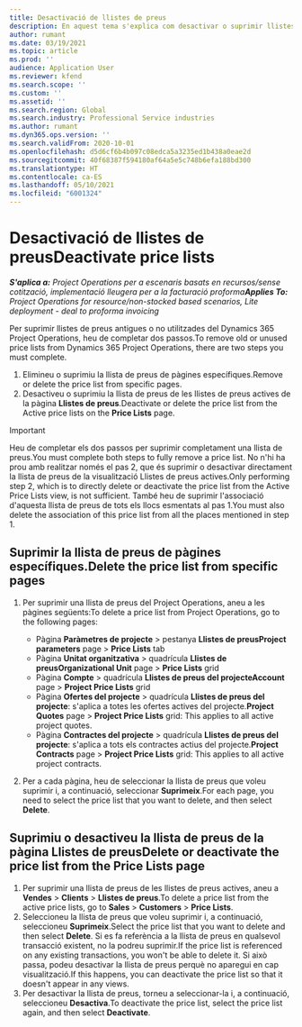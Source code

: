 ```yaml
---
title: Desactivació de llistes de preus
description: En aquest tema s'explica com desactivar o suprimir llistes de preus no usades o antigues.
author: rumant
ms.date: 03/19/2021
ms.topic: article
ms.prod: ''
audience: Application User
ms.reviewer: kfend
ms.search.scope: ''
ms.custom: ''
ms.assetid: ''
ms.search.region: Global
ms.search.industry: Professional Service industries
ms.author: rumant
ms.dyn365.ops.version: ''
ms.search.validFrom: 2020-10-01
ms.openlocfilehash: d5d6cf6b4b097c08edca5a3235ed1b438a0eae2d
ms.sourcegitcommit: 40f68387f594180af64a5e5c748b6efa188bd300
ms.translationtype: HT
ms.contentlocale: ca-ES
ms.lasthandoff: 05/10/2021
ms.locfileid: "6001324"
---
```

# <a name="deactivate-price-lists"></a><span data-ttu-id="3c67f-103">Desactivació de llistes de preus</span><span class="sxs-lookup"><span data-stu-id="3c67f-103">Deactivate price lists</span></span> 

<span data-ttu-id="3c67f-104">_**S'aplica a:** Project Operations per a escenaris basats en recursos/sense cotització, implementació lleugera per a la facturació proforma_</span><span class="sxs-lookup"><span data-stu-id="3c67f-104">_**Applies To:** Project Operations for resource/non-stocked based scenarios, Lite deployment - deal to proforma invoicing_</span></span>

<span data-ttu-id="3c67f-105">Per suprimir llistes de preus antigues o no utilitzades del Dynamics 365 Project Operations, heu de completar dos passos.</span><span class="sxs-lookup"><span data-stu-id="3c67f-105">To remove old or unused price lists from Dynamics 365 Project Operations, there are two steps you must complete.</span></span> 

1. <span data-ttu-id="3c67f-106">Elimineu o suprimiu la llista de preus de pàgines específiques.</span><span class="sxs-lookup"><span data-stu-id="3c67f-106">Remove or delete the price list from specific pages.</span></span>
2. <span data-ttu-id="3c67f-107">Desactiveu o suprimiu la llista de preus de les llistes de preus actives de la pàgina **Llistes de preus**.</span><span class="sxs-lookup"><span data-stu-id="3c67f-107">Deactivate or delete the price list from the Active price lists on the **Price Lists** page.</span></span>

>[!IMPORTANT]
> <span data-ttu-id="3c67f-108">Heu de completar els dos passos per suprimir completament una llista de preus.</span><span class="sxs-lookup"><span data-stu-id="3c67f-108">You must complete both steps to fully remove a price list.</span></span> <span data-ttu-id="3c67f-109">No n'hi ha prou amb realitzar només el pas 2, que és suprimir o desactivar directament la llista de preus de la visualització Llistes de preus actives.</span><span class="sxs-lookup"><span data-stu-id="3c67f-109">Only performing step 2, which is to directly delete or deactivate the price list from the Active Price Lists view, is not sufficient.</span></span> <span data-ttu-id="3c67f-110">També heu de suprimir l'associació d'aquesta llista de preus de tots els llocs esmentats al pas 1.</span><span class="sxs-lookup"><span data-stu-id="3c67f-110">You must also delete the association of this price list from all the places mentioned in step 1.</span></span>

## <a name="delete-the-price-list-from-specific-pages"></a><span data-ttu-id="3c67f-111">Suprimir la llista de preus de pàgines específiques.</span><span class="sxs-lookup"><span data-stu-id="3c67f-111">Delete the price list from specific pages</span></span>
1. <span data-ttu-id="3c67f-112">Per suprimir una llista de preus del Project Operations, aneu a les pàgines següents:</span><span class="sxs-lookup"><span data-stu-id="3c67f-112">To delete a price list from Project Operations, go to the following pages:</span></span>  

      - <span data-ttu-id="3c67f-113">Pàgina **Paràmetres de projecte** > pestanya **Llistes de preus**</span><span class="sxs-lookup"><span data-stu-id="3c67f-113">**Project parameters** page > **Price Lists** tab</span></span>
      - <span data-ttu-id="3c67f-114">Pàgina **Unitat organitzativa** > quadrícula **Llistes de preus**</span><span class="sxs-lookup"><span data-stu-id="3c67f-114">**Organizational Unit** page > **Price Lists** grid</span></span>
      - <span data-ttu-id="3c67f-115">Pàgina **Compte** > quadrícula **Llistes de preus del projecte**</span><span class="sxs-lookup"><span data-stu-id="3c67f-115">**Account** page > **Project Price Lists** grid</span></span>
      - <span data-ttu-id="3c67f-116">Pàgina **Ofertes del projecte** > quadrícula **Llistes de preus del projecte**: s'aplica a totes les ofertes actives del projecte.</span><span class="sxs-lookup"><span data-stu-id="3c67f-116">**Project Quotes** page > **Project Price Lists** grid: This applies to all active project quotes.</span></span>
      - <span data-ttu-id="3c67f-117">Pàgina **Contractes del projecte** > quadrícula **Llistes de preus del projecte**: s'aplica a tots els contractes actius del projecte.</span><span class="sxs-lookup"><span data-stu-id="3c67f-117">**Project Contracts** page > **Project Price Lists** grid: This applies to all active project contracts.</span></span>

 2. <span data-ttu-id="3c67f-118">Per a cada pàgina, heu de seleccionar la llista de preus que voleu suprimir i, a continuació, seleccionar **Suprimeix**.</span><span class="sxs-lookup"><span data-stu-id="3c67f-118">For each page, you need to select the price list that you want to delete, and then select **Delete**.</span></span> 
 
## <a name="delete-or-deactivate-the-price-list-from-the-price-lists-page"></a><span data-ttu-id="3c67f-119">Suprimiu o desactiveu la llista de preus de la pàgina Llistes de preus</span><span class="sxs-lookup"><span data-stu-id="3c67f-119">Delete or deactivate the price list from the Price Lists page</span></span>
 
1. <span data-ttu-id="3c67f-120">Per suprimir una llista de preus de les llistes de preus actives, aneu a **Vendes** > **Clients** > **Llistes de preus**.</span><span class="sxs-lookup"><span data-stu-id="3c67f-120">To delete a price list from the active price lists, go to **Sales** > **Customers** > **Price Lists**.</span></span> 
2. <span data-ttu-id="3c67f-121">Seleccioneu la llista de preus que voleu suprimir i, a continuació, seleccioneu **Suprimeix**.</span><span class="sxs-lookup"><span data-stu-id="3c67f-121">Select the price list that you want to delete and then select **Delete**.</span></span> <span data-ttu-id="3c67f-122">Si es fa referència a la llista de preus en qualsevol transacció existent, no la podreu suprimir.</span><span class="sxs-lookup"><span data-stu-id="3c67f-122">If the price list is referenced on any existing transactions, you won't be able to delete it.</span></span> <span data-ttu-id="3c67f-123">Si això passa, podeu desactivar la llista de preus perquè no aparegui en cap visualització.</span><span class="sxs-lookup"><span data-stu-id="3c67f-123">If this happens, you can deactivate the price list so that it doesn't appear in any views.</span></span> 
3. <span data-ttu-id="3c67f-124">Per desactivar la llista de preus, torneu a seleccionar-la i, a continuació, seleccioneu **Desactiva**.</span><span class="sxs-lookup"><span data-stu-id="3c67f-124">To deactivate the price list, select the price list again, and then select **Deactivate**.</span></span>   
